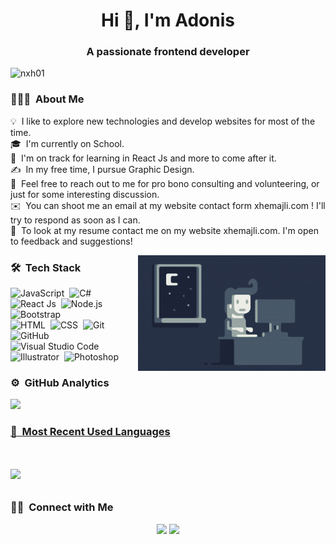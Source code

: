 <h1 align="center">Hi 👋, I'm Adonis</h1>
<h3 align="center">A passionate frontend developer</h3>

<p align="left"> <img src="https://komarev.com/ghpvc/?username=nxh01&label=Profile%20views&color=0e75b6&style=flat" alt="nxh01" /> </p>

<!-- ![Aditya Vikram Singh Banner](https://raw.githubusercontent.com/AVS1508/AVS1508/master/assets/Aditya%20Vikram%20Singh%20Banner.jpg)
 -->
### 👨🏻‍💻 &nbsp;About Me

💡 &nbsp;I like to explore new technologies and develop websites for most of the time.\
🎓 &nbsp;I'm currently on School.\
🌱 &nbsp;I'm on track for learning in React Js and more to come after it.\
✍️ &nbsp;In my free time, I pursue Graphic Design.\
💬 &nbsp;Feel free to reach out to me for pro bono consulting and volunteering, or just for some interesting discussion.\
✉️ &nbsp;You can shoot me an email at my website contact form xhemajli.com ! I'll try to respond as soon as I can.\
📄 &nbsp;To look at my resume contact me on my website xhemajli.com. I'm open to feedback and suggestions!

<img alt="Night Coding" src="https://raw.githubusercontent.com/AVS1508/AVS1508/master/assets/Night-Coding.gif" align="right"/>

### 🛠 &nbsp;Tech Stack

<!-- ![Python](https://img.shields.io/badge/-Python-05122A?style=flat&logo=python)&nbsp; -->
![JavaScript](https://img.shields.io/badge/-JavaScript-05122A?style=flat&logo=javascript)&nbsp;
![C#](https://img.shields.io/badge/-C++-05122A?style=flat&logo=C%2B%2B&logoColor=00599C)&nbsp;
![React Js](https://img.shields.io/badge/-React-05122A?style=flat&logo=react)&nbsp;
![Node.js](https://img.shields.io/badge/-Node.js-05122A?style=flat&logo=node.js)&nbsp;
![Bootstrap](https://img.shields.io/badge/-Bootstrap-05122A?style=flat&logo=bootstrap&logoColor=563D7C)\
![HTML](https://img.shields.io/badge/-HTML-05122A?style=flat&logo=HTML5)&nbsp;
![CSS](https://img.shields.io/badge/-CSS-05122A?style=flat&logo=CSS3&logoColor=1572B6)&nbsp;
![Git](https://img.shields.io/badge/-Git-05122A?style=flat&logo=git)&nbsp;
![GitHub](https://img.shields.io/badge/-GitHub-05122A?style=flat&logo=github)&nbsp;
![Visual Studio Code](https://img.shields.io/badge/-Visual%20Studio%20Code-05122A?style=flat&logo=visual-studio-code&logoColor=007ACC)&nbsp;
![Illustrator](https://img.shields.io/badge/-Illustrator-05122A?style=flat&logo=adobe-illustrator)&nbsp;
![Photoshop](https://img.shields.io/badge/-Photoshop-05122A?style=flat&logo=adobe-photoshop)&nbsp;

### ⚙️ &nbsp;GitHub Analytics

<a href="https://github.com/nxh01">
  <img src="https://github-readme-stats-eight-theta.vercel.app/api?username=nxh01&show_icons=true&theme=algolia&include_all_commits=true&count_private=true"/>
 <br/>
 <h3>💾 &nbsp;Most Recent Used Languages</h3> 
 <h1>
  <img src="https://github-readme-stats-eight-theta.vercel.app/api/top-langs/?username=nxh01&layout=compact&langs_count=8&theme=algolia"/>
</a>
</p>

### 🤝🏻 &nbsp;Connect with Me

<p align="center">
<a href="https://xhemajli.com/"><img src="https://img.shields.io/badge/-xhemajli.com-3423A6?style=flat&logo=Google-Chrome&logoColor=white"/></a>
<!-- <a href=""><img src="https://img.shields.io/badge/-Adonis%20-0077B5?style=flat&logo=Linkedin&logoColor=white"/></a> -->
<a href="https://xhemajli.com/contact.html"><img src="https://img.shields.io/badge/-xhemajli.com-D14836?style=flat&logo=Gmail&logoColor=white"/></a>
<!-- <a href="https://instagram.com/adityavs_"><img src="https://img.shields.io/badge/-@adityavs__-E4405F?style=flat&logo=Instagram&logoColor=white"/></a> -->
</p>
